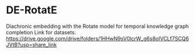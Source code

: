# DE-RotatE
Diachronic embedding with the Rotate model for temporal knowledge graph completion
Link for datasets: https://drive.google.com/drive/folders/1HHwN9sV0lcrW_g6s8oIVCLf7SCQ6JVtB?usp=share_link
